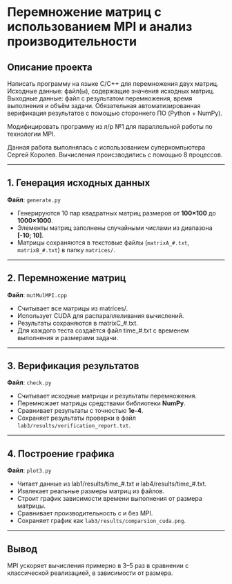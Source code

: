 # Перемножение матриц с использованием MPI и анализ производительности

## Описание проекта
Написать программу на языке C/C++ для перемножения двух матриц.
Исходные данные: файл(ы), содержащие значения исходных матриц.
Выходные данные: файл с результатом перемножения, время выполнения и объём задачи.
Обязательная автоматизированная верификация результатов с помощью стороннего ПО (Python + NumPy).

Модифицировать программу из л/р №1 для параллельной работы по технологии MPI.

Данная работа выполнялась с использованием суперкомпьютера Сергей Королев. Вычисления происзводились с помощью 8 процессов.

---

## 1. Генерация исходных данных

**Файл**: `generate.py`

- Генерируются 10 пар квадратных матриц размеров от **100×100** до **1000×1000**.
- Элементы матриц заполнены случайными числами из диапазона **[-10; 10]**.
- Матрицы сохраняются в текстовые файлы (`matrixA_#.txt`, `matrixB_#.txt`) в папку `matrices/`.

---

## 2. Перемножение матриц

**Файл**: `mutMulMPI.cpp`

- Считывает все матрицы из matrices/.
- Использует CUDA для распараллеливания вычислений.
- Результаты сохраняются в matrixC_#.txt.
- Для каждого теста создаётся файл time_#.txt с временем выполнения и размерами задачи.

---

## 3. Верификация результатов

**Файл**: `check.py`

- Считывает исходные матрицы и результаты перемножения.
- Перемножает матрицы средствами библиотеки **NumPy**.
- Сравнивает результаты с точностью **1e-4**.
- Сохраняет результаты проверки в файл `lab3/results/verification_report.txt`.

---

## 4. Построение графика

**Файл**: `plot3.py`

- Читает данные из lab1/results/time_#.txt и lab4/results/time_#.txt.
- Извлекает реальные размеры матриц из файлов.
- Строит график зависимости времени выполнения от размера матрицы.
- Сравнивает производительность с и без MPI.
- Сохраняет график как `lab3/results/comparsion_cuda.png`.
---

## Вывод

MPI ускоряет вычисления примерно в 3–5 раз в сравнении с классической реализацией, в зависимости от размера.



